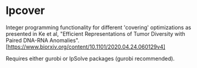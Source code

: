 # lpcover

Integer programming functionality for different 'covering' optimizations as presented in Ke et al, "Efficient Representations of Tumor Diversity with Paired DNA-RNA Anomalies". [https://www.biorxiv.org/content/10.1101/2020.04.24.060129v4]

Requires either gurobi or lpSolve packages (gurobi recommended).


